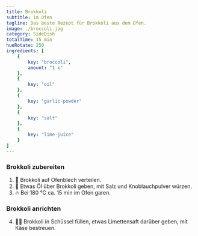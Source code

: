 ```yaml
---
title: Brokkoli
subtitle: im Ofen
tagline: Das beste Rezept für Brokkoli aus dem Ofen.
image: ./broccoli.jpg
category: SideDish
totalTime: 15 min
hueRotate: 250
ingredients: [
    {
        key: "broccoli",
        amount: "1 x"
    },
    {
        key: "oil"
    },
    {
        key: "garlic-powder"
    },
    {
        key: "salt"
    },
    {
        key: "lime-juice"
    }
]
---
```


### Brokkoli zubereiten

1. 🥦 Brokkoli auf Ofenblech verteilen.
2. 🧂 Etwas Öl über Brokkoli geben, mit Salz und Knoblauchpulver würzen.
3. 🔥 Bei 180 °C ca. 15 min im Ofen garen.

### Brokkoli anrichten

4. 🍋‍🟩 Brokkoli in Schüssel füllen, etwas Limettensaft darüber geben, mit Käse bestreuen.